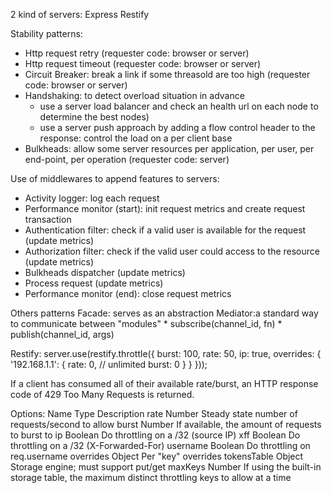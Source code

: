 2 kind of servers:
Express
Restify

Stability patterns:
* Http request retry (requester code: browser or server)
* Http request timeout (requester code: browser or server)
* Circuit Breaker: break a link if some threasold are too high (requester code: browser or server)
* Handshaking: to detect overload situation in advance
	* use a server load balancer and check an health url on each node to determine the best nodes)
	* use a server push approach by adding a flow control header to the response: control the load on a per client base
* Bulkheads: allow some server resources per application, per user, per end-point, per operation (requester code: server)

Use of middlewares to append features to servers:
* Activity logger: log each request
* Performance monitor (start): init request metrics and create request transaction
* Authentication filter: check if a valid user is available for the request (update metrics)
* Authorization filter: check if the valid user could access to the resource (update metrics)
* Bulkheads dispatcher (update metrics)
* Process request (update metrics)
* Performance monitor (end): close request metrics


Others patterns
Facade: serves as an abstraction
Mediator:a standard way to communicate between "modules"
	* subscribe(channel_id, fn)
	* publish(channel_id, args)






Restify:
server.use(restify.throttle({
  burst: 100,
  rate: 50,
  ip: true,
  overrides: {
    '192.168.1.1': {
      rate: 0,        // unlimited
      burst: 0
    }
  }
}));

If a client has consumed all of their available rate/burst, an HTTP response code of 429 Too Many Requests is returned.

Options:
Name	Type	Description
rate	Number	Steady state number of requests/second to allow
burst	Number	If available, the amount of requests to burst to
ip	Boolean	Do throttling on a /32 (source IP)
xff	Boolean	Do throttling on a /32 (X-Forwarded-For)
username	Boolean	Do throttling on req.username
overrides	Object	Per "key" overrides
tokensTable	Object	Storage engine; must support put/get
maxKeys	Number	If using the built-in storage table, the maximum distinct throttling keys to allow at a time